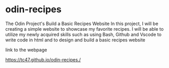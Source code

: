 # odin-recipes
The Odin Project's Build a Basic Recipes Website
In this project, I will be creating a simple website to showcase my favorite recipes. 
I will be able to utilize my newly acquired skills such as using Bash, Github and Vscode to write code in html and to design and build a basic recipes website

link to the webpage

https://tc47.github.io/odin-recipes./

